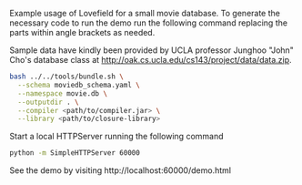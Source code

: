 Example usage of Lovefield for a small movie database. To generate the necessary
code to run the demo run the following command replacing the parts within angle
brackets as needed.

Sample data have kindly been provided by UCLA professor Junghoo "John" Cho's
database class at http://oak.cs.ucla.edu/cs143/project/data/data.zip.

```bash
bash ../../tools/bundle.sh \
  --schema moviedb_schema.yaml \
  --namespace movie.db \
  --outputdir . \
  --compiler <path/to/compiler.jar> \
  --library <path/to/closure-library>
```

Start a local HTTPServer running the following command
```bash
python -m SimpleHTTPServer 60000
```

See the demo by visiting
http://localhost:60000/demo.html
